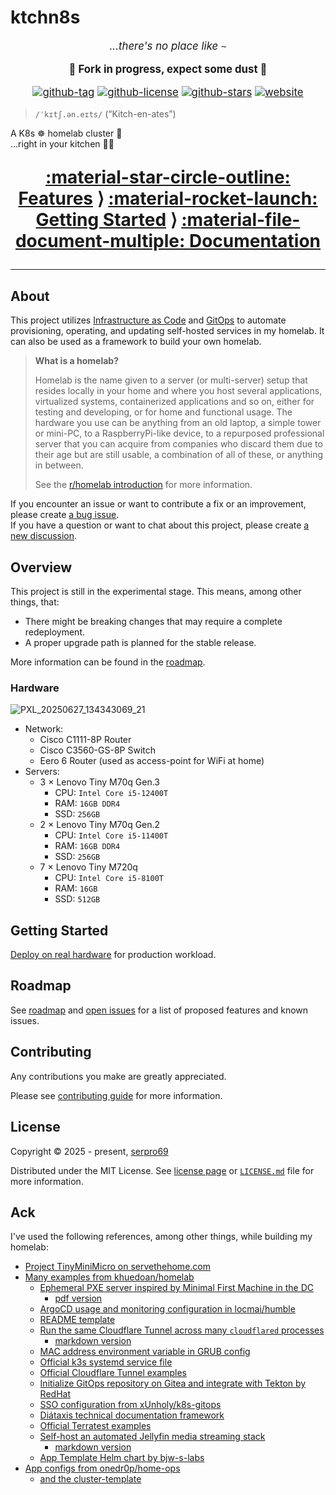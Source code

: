 # ktchn8s

<div markdown="1" style="text-align: center; font-size: 1.2em;">

_...there's no place like_ `~`

<b>🚧 Fork in progress, expect some dust 🚧</b>

[![github-tag](https://img.shields.io/github/v/tag/serpro69/ktchn8s?style=for-the-badge&logo=semver&logoColor=white)](https://github.com/serpro69/ktchn8s/tags)
[![github-license](https://img.shields.io/github/license/serpro69/ktchn8s?style=for-the-badge&logo=unlicense&logoColor=white)](https://opensource.org/license/mit)
[![github-stars](https://img.shields.io/github/stars/serpro69/ktchn8s?logo=github&logoColor=white&color=gold&style=for-the-badge)](https://github.com/serpro69/ktchn8s)
[![website](https://img.shields.io/website?label=docs&logo=gitbook&logoColor=white&style=for-the-badge&url=https%3A%2F%2Fserpro69.github.io/ktchn8s)](https://serpro69.github.io/ktchn8s)

</div>

> `/ˈkɪtʃ.ən.eɪts/` (“Kitch-en-ates”)

A K8s ☸️ homelab cluster 👾
<br>...right in your kitchen 🚀💥

<div markdown="1" style="text-align: center; font-size: 2em;">

**[:material-star-circle-outline: Features](#features) ⟩ [:material-rocket-launch: Getting Started](#getting-started) ⟩ [:material-file-document-multiple: Documentation](https://serpro69.github.io/ktchn8s)**

</div>

---

## About

This project utilizes [Infrastructure as Code](https://en.wikipedia.org/wiki/Infrastructure_as_code) and [GitOps](https://www.weave.works/technologies/gitops) to automate provisioning, operating, and updating self-hosted services in my homelab.
It can also be used as a framework to build your own homelab.

> **What is a homelab?**
>
> Homelab is the name given to a server (or multi-server) setup that resides locally in your home and where you host several applications, virtualized systems, containerized applications and so on, either for testing and developing, or for home and functional usage.
> The hardware you use can be anything from an old laptop, a simple tower or mini-PC, to a RaspberryPi-like device, to a repurposed professional server that you can acquire from companies who discard them due to their age but are still usable, a combination of all of these, or anything in between.
>
> See the [r/homelab introduction](https://www.reddit.com/r/homelab/wiki/introduction) for more information.

If you encounter an issue or want to contribute a fix or an improvement, please create [a bug issue](https://github.com/serpro69/ktchn8s/issues/new?template=bug.md).
<br>If you have a question or want to chat about this project, please create [a new discussion](https://github.com/serpro69/ktchn8s/discussions/new/choose).

## Overview

This project is still in the experimental stage. This means, among other things, that:

- There might be breaking changes that may require a complete redeployment.
- A proper upgrade path is planned for the stable release.

More information can be found in the [roadmap](https://serpro69.github.io/ktchn8s/reference/roadmap/).

### Hardware

![PXL_20250627_134343069_21](https://github.com/user-attachments/assets/7a5c9ce3-c1de-4d23-a5a6-796e0e08a2ec)

- Network:
    - Cisco C1111-8P Router
    - Cisco C3560-GS-8P Switch
    - Eero 6 Router (used as access-point for WiFi at home)
- Servers:
    - 3 × Lenovo Tiny M70q Gen.3
        - CPU: `Intel Core i5-12400T`
        - RAM: `16GB DDR4`
        - SSD: `256GB`
    - 2 × Lenovo Tiny M70q Gen.2
        - CPU: `Intel Core i5-11400T`
        - RAM: `16GB DDR4`
        - SSD: `256GB`
    - 7 × Lenovo Tiny M720q
        - CPU: `Intel Core i5-8100T`
        - RAM: `16GB`
        - SSD: `512GB`

## Getting Started

[Deploy on real hardware](https://serpro69.github.io/ktchn8s/installation/production) for production workload.

## Roadmap

See [roadmap](https://serpro69.github.io/ktchn8s/reference/roadmap/) and [open issues](https://github.com/serpro69/ktchn8s/issues) for a list of proposed features and known issues.

## Contributing

Any contributions you make are greatly appreciated.

Please see [contributing guide](https://serpro69.github.io/ktchn8s/reference/contributing/) for more information.

## License

Copyright &copy; 2025 - present, [serpro69](https://github.com/serpro69)

Distributed under the MIT License.
See [license page](https://serpro69.github.io/ktchn8s/reference/license) or [`LICENSE.md`](https://github.com/serpro69/ktchn8s/blob/master/LICENSE.md) file for more information.

## Ack

I've used the following references, among other things, while building my homelab:

- [Project TinyMiniMicro on servethehome.com](https://www.servethehome.com/introducing-project-tinyminimicro-home-lab-revolution/)
- [Many examples from khuedoan/homelab](https://github.com/khuedoan/homelab?tab=readme-ov-file#acknowledgements)
    - [Ephemeral PXE server inspired by Minimal First Machine in the DC](https://speakerdeck.com/amcguign/minimal-first-machine-in-the-dc)
        - [pdf version](./reference/external/minimal_first_machine_in_the_dc.pdf)
    - [ArgoCD usage and monitoring configuration in locmai/humble](https://github.com/locmai/humble)
    - [README template](https://github.com/othneildrew/Best-README-Template)
    - [Run the same Cloudflare Tunnel across many `cloudflared` processes](https://developers.cloudflare.com/cloudflare-one/tutorials/many-cfd-one-tunnel)
        - [markdown version](./reference/external/many_cfs_one_tunnel.md)
    - [MAC address environment variable in GRUB config](https://askubuntu.com/questions/1272400/how-do-i-automate-network-installation-of-many-ubuntu-18-04-systems-with-efi-and)
    - [Official k3s systemd service file](https://github.com/k3s-io/k3s/blob/master/k3s.service)
    - [Official Cloudflare Tunnel examples](https://github.com/cloudflare/argo-tunnel-examples)
    - [Initialize GitOps repository on Gitea and integrate with Tekton by RedHat](https://github.com/redhat-scholars/tekton-tutorial/tree/master/triggers)
    - [SSO configuration from xUnholy/k8s-gitops](https://github.com/xUnholy/k8s-gitops)
    - [Diátaxis technical documentation framework](https://diataxis.fr)
    - [Official Terratest examples](https://github.com/gruntwork-io/terratest/tree/main/test)
    - [Self-host an automated Jellyfin media streaming stack](https://zerodya.net/self-host-jellyfin-media-streaming-stack)
        - [markdown version](./reference/external/self_host_an_automated_jellyfin_media_streaming_stack.md)
    - [App Template Helm chart by bjw-s-labs](https://bjw-s-labs.github.io/helm-charts/docs/)
- [App configs from onedr0p/home-ops](https://github.com/onedr0p/home-ops)
    - [and the cluster-template](https://github.com/onedr0p/cluster-template)
